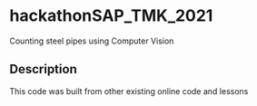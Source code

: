 # hackathonSAP_TMK_2021
Counting steel pipes using Computer Vision


## Description
This code was built from other existing online code and lessons